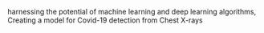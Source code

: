 harnessing the potential of machine learning and deep learning algorithms, Creating a model for Covid-19 detection from Chest X-rays

